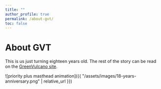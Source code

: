 ```yaml
---
title: ""
author_profile: true
permalink: /about-gvt/
toc: false
---
```


# About GVT

This is us just turning eighteen years old. The rest of the story can be read on the [GreenVulcano site](https://www.greenvulcano.com/about-us).

![priority plus masthead animation]({{ "/assets/images/18-years-anniversary.png" | relative_url }})
